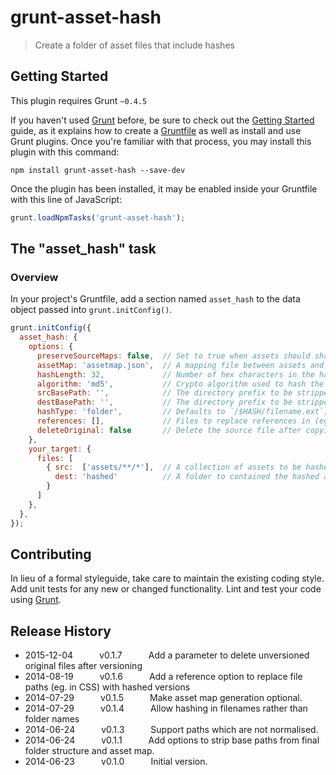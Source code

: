 # grunt-asset-hash

> Create a folder of asset files that include hashes

## Getting Started
This plugin requires Grunt `~0.4.5`

If you haven't used [Grunt](http://gruntjs.com/) before, be sure to check out the [Getting Started](http://gruntjs.com/getting-started) guide, as it explains how to create a [Gruntfile](http://gruntjs.com/sample-gruntfile) as well as install and use Grunt plugins. Once you're familiar with that process, you may install this plugin with this command:

```shell
npm install grunt-asset-hash --save-dev
```

Once the plugin has been installed, it may be enabled inside your Gruntfile with this line of JavaScript:

```js
grunt.loadNpmTasks('grunt-asset-hash');
```

## The "asset_hash" task

### Overview
In your project's Gruntfile, add a section named `asset_hash` to the data object passed into `grunt.initConfig()`.

```js
grunt.initConfig({
  asset_hash: {
    options: {
      preserveSourceMaps: false,  // Set to true when assets should share the same location as their source map.
      assetMap: 'assetmap.json',  // A mapping file between assets and their hashed locations. Set to `false` to skip generating.
      hashLength: 32,             // Number of hex characters in the hash folder. (0 means no hashing is done).
      algorithm: 'md5',           // Crypto algorithm used to hash the contents.
      srcBasePath: '',            // The directory prefix to be stripped from the asset map src paths.
      destBasePath: '',           // The directory prefix to be stripped from the asset map dest paths.
      hashType: 'folder',         // Defaults to `/$HASH/filename.ext`, but `'file'` will output `filename.$HASH.ext`.
      references: [],             // Files to replace references in (eg. a CSS file where `image.png` should become `image.$HASH.png`)
      deleteOriginal: false       // Delete the source file after copying it to a versioned filename (eg. effectively rename it)
    },
    your_target: {
      files: [
        { src:  ['assets/**/*'],  // A collection of assets to be hashed.
          dest: 'hashed'          // A folder to contained the hashed assets. Cannot be a file.
        }
      ]
    },
  },
});
```

## Contributing
In lieu of a formal styleguide, take care to maintain the existing coding style. Add unit tests for any new or changed functionality. Lint and test your code using [Grunt](http://gruntjs.com/).

## Release History
 * 2015-12-04   v0.1.7   Add a parameter to delete unversioned original files after versioning
 * 2014-08-19   v0.1.6   Add a reference option to replace file paths (eg. in CSS) with hashed versions
 * 2014-07-29   v0.1.5   Make asset map generation optional.
 * 2014-07-29   v0.1.4   Allow hashing in filenames rather than folder names
 * 2014-06-24   v0.1.3   Support paths which are not normalised.
 * 2014-06-24   v0.1.1   Add options to strip base paths from final folder structure and asset map.
 * 2014-06-23   v0.1.0   Initial version.
